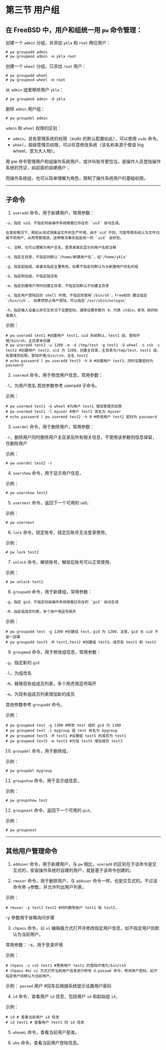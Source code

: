 # 第三节 用户组

## 在 FreeBSD 中，用户和组统一用 `pw` 命令管理：

创建一个 `admin` 分组，并添加 `ykla` 和 `root` 两位用户：

```
# pw groupadd admin
# pw groupmod admin -m ykla root
```

创建一个 `wheel` 分组，只添加 `root` 用户：

```
# pw groupadd wheel
# pw groupmod wheel -m root
```

从 `admin` 组里移除用户 `ykla`：

```
# pw groupmod admin -d ykla
```

删除 `admin` 用户组：

```
# pw groupdel admin
```

`admin` 和 `wheel` 权限的区别：

- `admin`，具有管理系统的权限（sudo 的默认配置如此），可以使用 `sudo` 命令。
- `wheel`，超级管理员权限，可以任意修改系统（该名称来源于俚语 big wheel，意为大人物）。

用 pw 命令管理用户和组操作系统用户，或许叫账号更恰当，是操作人员登陆操作系统的凭证，如前面的自建用户；

而操作系统组，也可以简单理解为角色，限制了操作系统用户的基础权限。

---

## 子命令
1. `useradd` 命令，用于新建用户，常用参数： 

```
-u，指定 uid，不指定则由操作系统根据已存在的 `uid` 自动生成。

在某些情况下，例如从测试场推送文件到生产环境，由于`uid`不同，可能导致系统认为文件归属不同用户，从而导致错误，这种情况事先指定统一的 `uid` 会好些。

-c，注释，也可以理解为用户全名，登录桌面后显示的用户名即注释

-d，指定主目录，不指定则默认`/home/新建用户名`，如'/home/ykla'

-g，指定起始组，或者说指定主要角色，如果不指定则默认为与新建用户同名的组

-G，指定附加组，不指定就没有

-m，指定创建用户同时创建主目录，不指定则默认不创建主目录

-s，指定用户登陆后的 shell 环境，不指定则使用`/bin/sh`，FreeBSD 建议指定`/bin/csh`， 如果想禁止用户登陆，可以指定`/usr/sbin/nologin`

-h，指定输入设备以非交互状况下设置密码，通常设置参数为 0，代表 stdin，即系 统的标准输入
```

示例：

```
# pw useradd test1 #创建用户 test1，uid 系统默认，test1 组，登陆环境/bin/sh，主目录未创建
# pw useradd test2 -u 1200 -m -d /tmp/test -g test1 -G wheel -s csh -c test2 #创建用户 test2，uid 为 1200，创建主目录，主目录为/tmp/test，test1 组，有管理员权限，登陆环境/bin/csh，全名 test2 
# echo password | pw useradd test3 -h 0 #创建用户 test3，同时设置密码为 password 
```

2. `usermod` 命令，用于修改用户信息，常用参数：

`-l`，为用户改名 其他参数参考 useradd 子命令。

示例：

```
# pw usermod test1 -G wheel #为用户 test1 增加管理员权限 
# pw usermod test1 -l myuser #用户 test1 改名为 myuser 
# echo password | pw usermod test2 -h 0 #修改用户 test2 密码为 password 
```

3. `userdel` 命令，用于删除用户，常用参数：

`-r`，删除用户同时删除用户主目录及所有相关信息，不使用该参数则信息保留，仅删除用户

示例：

```
# pw userdel test2 -r 
```

4. `usershow` 命令，用于显示用户信息，

示例：

```
# pw usershow test2 
```

5. `usernext` 命令，返回下一个可用的 uid，

示例：

```
# pw usernext 
```

6. `lock` 命令，锁定账号，锁定后账号无法登录使用，

示例：

```
# pw lock test2 
```

7. `unlock` 命令，解锁账号，解锁后账号可以正常使用，

示例：

```
# pw unlock test2 
```

8. `groupadd` 命令，用于新建组，常用参数：

```
-g，指定 gid，不指定则由操作系统根据已存在的 `gid` 自动生成

-M，指定组成员列表，多个用户用逗号隔开
```

示例：

```
# pw groupadd test -g 1200 #创建组 test，gid 为 1200，注意，gid 与 uid 不是一回事 
# pw groupadd test5 -M test1,test2 #创建组 test5，成员有 test1 和 test2 
```

9. `groupmod` 命令，用于修改组信息，常用参数：

`-g`，指定新的 `gid`

`-l`，为组改名

`-M`，替换现有组成员列表，多个用虎用逗号隔开

`-m`，为现有组成员列表增加新的成员

其他参数参考 `groupadd` 命令。


示例：

```
# pw groupmod test -g 1300 #修改 test 组的 gid 为 1300 
# pw groupmod test -l mygroup 组 test 改名为 mygroup 
# pw groupmod test5 -M test1 #设置组 test5 的成员为 test1 
# pw groupmod test5 -m test3 #为组 test5 增加成员 test3 
```

10. `groupdel` 命令，用于删除组，

示例：

```
# pw groupdel mygroup 
```

11. `groupshow` 命令，用于显示组信息，

示例：

```
# pw groupshow test 
```

12. `groupnext` 命令，返回下一个可用的 `gid`，

示例：

```
# pw groupnext 
```

---

## 其他用户管理命令

1. `adduser` 命令，用于新建用户，与 `pw` 相比，`useradd` 的区别在于该命令是交互式的，安装操作系统时自建的用户，就是基于该命令创建的。

2. `rmuser` 命令，用于删除用户，与 `adduser` 命令一样，也是交互式的。不过该命令带`-y`参数，并允许列出用户列表，

示例：

```
# rmuser -y test1 test2 #同时删除用户 test1 和 test2，
```

-y 参数用于省略询问步骤

3. `chpass` 命令，以 `vi` 编辑器方式打开并修改指定用户信息，如不指定用户则默认为当前用户。

常用参数： -s，用于登录环境

示例：

```
# chpass -s csh test1 #更换用户 test1 的登陆环境为/bin/csh 
# chpass #以 vi 方式打开当前用户信息进行修改 d.passwd 命令，修改用户密码，如不指定用户则默认为当前用户。
```

示例： `passwd` 用户 #回车后根据系统提示设置用户密码

4. `id` 命令，查看用户 `id` 信息，包括用户 `id` 和起始组 `id`，

示例：

```
# id # 查看当前用户 id 信息 
# id test1 # 查看用户 test1 的 id 信息 
```

5. `whoami` 命令，查看当前用户是谁。

6. `who` 命令，查看当前用户登陆信息。
